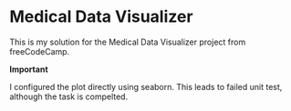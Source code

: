 # Medical Data Visualizer

This is my solution for the Medical Data Visualizer project from freeCodeCamp.

**Important**

I configured the plot directly using seaborn.
This leads to failed unit test, although the task is compelted.